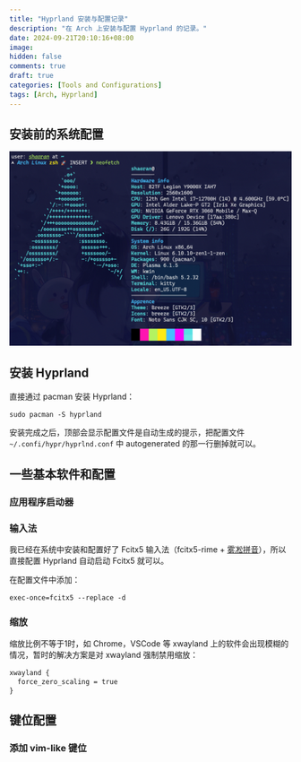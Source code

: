 ```yaml
---
title: "Hyprland 安装与配置记录"
description: "在 Arch 上安装与配置 Hyprland 的记录。"
date: 2024-09-21T20:10:16+08:00
image:
hidden: false
comments: true
draft: true
categories: [Tools and Configurations]
tags: [Arch, Hyprland]
---
```


## 安装前的系统配置

![pre-system-info](pre-system-info.png)

## 安装 Hyprland

直接通过 pacman 安装 Hyprland：

```terminal
sudo pacman -S hyprland
```

安装完成之后，顶部会显示配置文件是自动生成的提示，把配置文件 `~/.confi/hypr/hyprlnd.conf` 中 autogenerated 的那一行删掉就可以。

## 一些基本软件和配置

### 应用程序启动器

### 输入法

我已经在系统中安装和配置好了 Fcitx5 输入法（fcitx5-rime + [雾凇拼音](https://github.com/iDvel/rime-ice)），所以直接配置 Hyprland 自动启动 Fcitx5 就可以。

在配置文件中添加：

```config
exec-once=fcitx5 --replace -d
```

### 缩放

缩放比例不等于1时，如 Chrome，VSCode 等 xwayland 上的软件会出现模糊的情况，暂时的解决方案是对 xwayland 强制禁用缩放：

```config
xwayland {
  force_zero_scaling = true
}
```

## 键位配置

### 添加 vim-like 键位

```config

```
